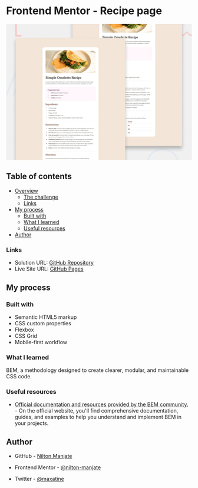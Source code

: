 ﻿# Frontend Mentor - Recipe page

![Design preview for the Recipe page coding challenge](./design/desktop-preview.jpg)

## Table of contents

- [Overview](#overview)
  - [The challenge](#the-challenge)
  - [Links](#links)
- [My process](#my-process)
  - [Built with](#built-with)
  - [What I learned](#what-i-learned)
  - [Useful resources](#useful-resources)
- [Author](#author)

### Links

- Solution URL: [GitHub Repository](https://github.com/nilton-manjate/recipe-page)
- Live Site URL: [GitHub Pages](https://nilton-manjate.github.io/recipe-page)

## My process

### Built with

- Semantic HTML5 markup
- CSS custom properties
- Flexbox
- CSS Grid
- Mobile-first workflow

### What I learned
BEM, a methodology designed to create clearer, modular, and maintainable CSS code.

### Useful resources

- [Official documentation and resources provided by the BEM community.](https://en.bem.info/) - On the official website, you'll find comprehensive documentation, guides, and examples to help you understand and implement BEM in your projects.

## Author

- GitHub - [Nilton Manjate](https://github.com/nilton-manjate)

- Frontend Mentor - [@nilton-manjate](https://www.frontendmentor.io/profile/nilton-manjate)

- Twitter - [@maxatine](https://www.twitter.com/maxatine)